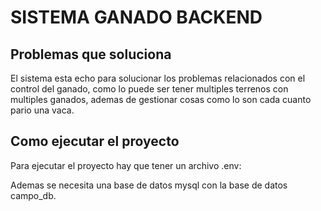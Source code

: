 # SISTEMA GANADO BACKEND

## Problemas que soluciona

El sistema esta echo para solucionar los problemas relacionados con el control del ganado,
como lo puede ser tener multiples terrenos con multiples ganados, ademas de gestionar
cosas como lo son cada cuanto pario una vaca.

## Como ejecutar el proyecto

Para ejecutar el proyecto hay que tener un archivo .env:

Ademas se necesita una base de datos mysql con la base de datos campo_db.
